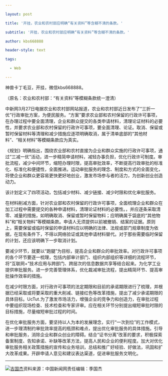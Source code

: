 ---
layout: post
title: '开挂，农业和农村部应明确“有关资料”等含糊不清的条款。'
subtitle: '开挂，农业和农村部应明确“有关资料”等含糊不清的条款。'
author: kbs668888
header-style: text
tags:
  - Web
---
神兽卡丁毛豆，开挂，微信kbs668888。

（原名：农业和农村部：“有关资料”等模糊条款统一澄清）

中新网3月27日电据农业和农村部网站报道，农业和农村部近日发布了“三折一优”行政审批方案，为便民服务。“方案”要求农业部和农村保留的行政许可事项，在办理过程中要全面清理，企业和群众提交的各类申请材料，清理论证材料的必要性，并要求农业部和农村保留的行政许可事项，要全面清理、论证。取消、保留或暂时保留材料等清理和减少措施应逐项明确取消，属于清单底部的“其他材料”、“相关材料”等模糊条款应为真实。

《规划》明确指出，围绕农业部和农村直接为企业和群众实施的行政许可事项，通过“三减一优”活动，进一步精简申请材料，减轻办事负担，优化行政许可制度。审批流程，减少中间环节，缩短办理时限，提高审批效率，不断提高行政审批的标准化、标准化和便捷性，全面推进。运动审批服务的理念、制度和方式的全面变化，将使企业和群众更容易更快更好地创业，激发市场参与者的活力，为创新创业创造动力。

该计划定义了四项活动，包括减少材料、减少链接、减少时限和优化审批服务。

在材料削减方面，针对农业部和农村保留的行政许可事项，全面梳理企业和群众在加工过程中需要提交的各种申请材料，清理论证材料的必要性。，并应逐条采取清零、减量的措施，如明确取消、保留或暂时保留物料；应明确属于袋底的“其他物料”和“相关物料”等模糊条款。申请人无须提供以前被撤销、结案的证据。原则上，需要保留或临时保留的申请材料应以明确的法律、法规或部门规章制度为依据，在现有条件下，不得以网络验证或其他申请材料替代。对于那些需要临时保留的计划，还应该明确下一步取消计划。

要减少环节，就要以“跑腿”为目标，提高企业和群众的审批效率。对行政许可事项的各个环节要逐一梳理，包括内部审计部门、组织内部组织等详细的流程环节，将“互联网+”技术应用与跨部门、跨层次的信息数据共享等结合起来。为化学工业提供审批服务。进一步完善管理体系，优化裁减审批流程，提出精简环节、提高审批操作效率的措施。

在减少时限方面，对行政许可事项的法定期限和目前的承诺期限进行了梳理，并根据已经采取或将要采取的重大削减、链接红色等改革措施，提出了减少承诺期限的具体目标。UcTut.为了激发市场活力，增强企业的竞争力和创造力，在审批过程中要组织现场检查、技术检查和专家评审。应在相关环节分别提出缩短审批时限的目标措施，尽量缩短审批过程的时间。

在优化审批服务方面，要坚持以人为本的发展理念，实行“一次到位”的工作模式，进一步理清制约审批效率提高的瓶颈和难点，提出优化审批服务的具体措施。引导和审批服务，消除企业和群众创业的障碍。结合“证书分离”改革的要求，积极探索备案制度、告知承诺、补缺等改革方法，提高人民和企业的便利程度。加大对优化审批服务相关政策措施的宣传和业务培训，总结和推广好经验、好做法，巩固和扩大改革成果。开辟申请人意见和建议表达渠道，促进审批服务文明化。  
  
---  
  
[![吉国杰](http://static.ws.126.net/cnews/css13/img/end_news.png)](https://news.163.com/)资料来源：中国新闻网责任编辑：季国杰

